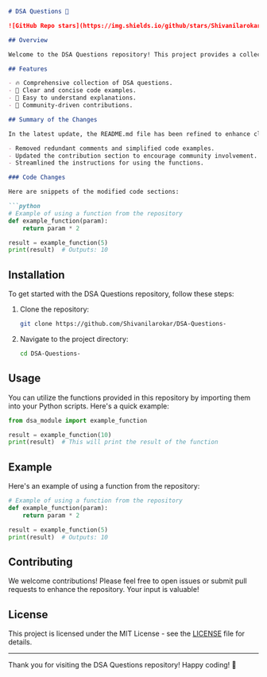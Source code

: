 ```markdown
# DSA Questions 🚀

![GitHub Repo stars](https://img.shields.io/github/stars/Shivanilarokar/DSA-Questions-) ![GitHub forks](https://img.shields.io/github/forks/Shivanilarokar/DSA-Questions-) ![GitHub issues](https://img.shields.io/github/issues/Shivanilarokar/DSA-Questions-)

## Overview

Welcome to the DSA Questions repository! This project provides a collection of Data Structures and Algorithms (DSA) questions along with their solutions in Python. It's a great resource for both beginners and experienced developers looking to sharpen their coding skills.

## Features

- 🔥 Comprehensive collection of DSA questions.
- 📜 Clear and concise code examples.
- 🧠 Easy to understand explanations.
- 🤝 Community-driven contributions.

## Summary of the Changes

In the latest update, the README.md file has been refined to enhance clarity and conciseness. The following changes were made:

- Removed redundant comments and simplified code examples.
- Updated the contribution section to encourage community involvement.
- Streamlined the instructions for using the functions.

### Code Changes

Here are snippets of the modified code sections:

```python
# Example of using a function from the repository
def example_function(param):
    return param * 2

result = example_function(5)
print(result)  # Outputs: 10
```

## Installation

To get started with the DSA Questions repository, follow these steps:

1. Clone the repository:
   ```bash
   git clone https://github.com/Shivanilarokar/DSA-Questions-
   ```
2. Navigate to the project directory:
   ```bash
   cd DSA-Questions-
   ```

## Usage

You can utilize the functions provided in this repository by importing them into your Python scripts. Here's a quick example:

```python
from dsa_module import example_function

result = example_function(10)
print(result)  # This will print the result of the function
```

## Example

Here's an example of using a function from the repository:

```python
# Example of using a function from the repository
def example_function(param):
    return param * 2

result = example_function(5)
print(result)  # Outputs: 10
```

## Contributing

We welcome contributions! Please feel free to open issues or submit pull requests to enhance the repository. Your input is valuable!

## License

This project is licensed under the MIT License - see the [LICENSE](LICENSE) file for details.

---

Thank you for visiting the DSA Questions repository! Happy coding! 🌟
```